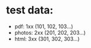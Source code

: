 # test data:
 * pdf: 1xx (101, 102, 103...)
 * photos: 2xx (201, 202, 203...)
 * html: 3xx (301, 302, 303...)